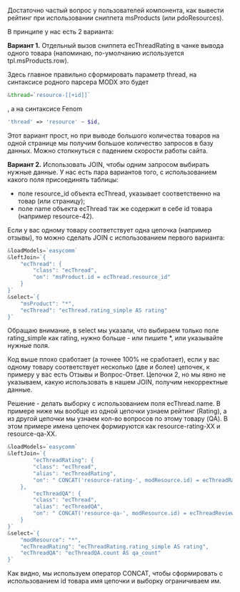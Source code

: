 
Достаточно частый вопрос у пользователей компонента, как вывести рейтинг при использовании сниппета msProducts (или pdoResources).

В принципе у нас есть 2 варианта:

**Вариант 1.** Отдельный вызов сниппета ecThreadRating в чанке вывода одного товара (напоминаю, по-умолчанию используется tpl.msProducts.row).

Здесь главное правильно сформировать параметр thread, на синтаксисе родного парсера MODX это будет

```php
&thread=`resource-[[+id]]`
```

, а на синтаксисе Fenom

```php
'thread' => 'resource' ~ $id,
```

Этот вариант прост, но при выводе большого количества товаров на одной странице мы получим большое количество запросов в базу данных. Можно столкнуться с падением скорости работы сайта.

**Вариант 2.** Использовать JOIN, чтобы одним запросом выбирать нужные данные.
У нас есть пара вариантов того, с использованием какого поля присоединять таблицы:

- поле resource_id объекта ecThread, указывает соответственно на товар (или страницу);
- поле name объекта ecThread так же содержит в себе id товара (например resource-42).

Если у вас одному товару соответствует одна цепочка (например отзывы), то можно сделать JOIN с использованием первого варианта:

```php
&loadModels=`easycomm`
&leftJoin=`{
    "ecThread": {
        "class": "ecThread",
        "on": "msProduct.id = ecThread.resource_id"
    }
}`
&select=`{
    "msProduct": "*",
    "ecThread": "ecThread.rating_simple AS rating"
}`
```

Обращаю внимание, в select мы указали, что выбираем только поле rating_simple как rating, нужно больше - или пишите *, или указывайте нужные поля.

Код выше плохо сработает (а точнее 100% не сработает), если у вас одному товару соответствует несколько (две и более) цепочек, к примеру у вас есть Отзывы и Вопрос-Ответ. Цепочки 2, но мы явно не указываем, какую использовать в нашем JOIN, получим некорректные данные.

Решение - делать выборку с использованием поля ecThread.name. В примере ниже мы вообще из одной цепочки узнаем рейтинг (Rating), а из другой цепочки мы узнаем кол-во вопросов по этому товару (QA). В этом примере имена цепочек формируются как resource-rating-XX и resource-qa-XX.

```php
&loadModels=`easycomm`
&leftJoin=`{
        "ecThreadRating": {
        "class": "ecThread",
        "alias": "ecThreadRating",
        "on": " CONCAT('resource-rating-', modResource.id) = ecThreadRating.name"
    },
        "ecThreadQA": {
        "class": "ecThread",
        "alias": "ecThreadQA",
        "on": " CONCAT('resource-qa-', modResource.id) = ecThreadReviews.name"
    }
}`
&select=`{
    "modResource": "*",
    "ecThreadRating": "ecThreadRating.rating_simple AS rating",
    "ecThreadQA": "ecThreadQA.count AS qa_count"
}`
```

Как видно, мы используем оператор CONCAT, чтобы сформировать с использованием id товара имя цепочки и выборку ограничиваем им.
